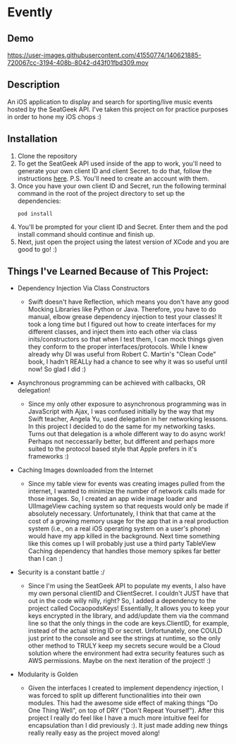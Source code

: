 # Evently

## Demo
https://user-images.githubusercontent.com/41550774/140621885-720067cc-3194-408b-8042-d43f01fbd309.mov

## Description
An iOS  application to display and search for sporting/live music events hosted by the SeatGeek API. 
I've taken this project on for practice purposes in order to hone my iOS chops :)
## Installation
1. Clone the repository
2. To get the SeatGeek API used inside of the app to work, you'll need to generate your own 
   client ID and client Secret. to do that, follow the instructions 
   [here](https://seatgeek.com/?next=%2Faccount%2Fdevelop#login). 
   P.S. You'll need to create an account with them. 
3. Once you have your own client ID and Secret, run the following terminal command 
   in the root of the project directory to set up the dependencies:
   ```
   pod install
   ```
4. You'll be prompted for your client ID and Secret. Enter them and the pod install command 
   should continue and finish up.
6. Next, just open the project using the latest version of XCode and you are good to go! :)


## Things I've Learned Because of This Project:

- Dependency Injection Via Class Constructors
	- Swift doesn't have Reflection, which means you don't have any good Mocking Libraries like Python or Java.
	  Therefore, you have to do manual, elbow grease dependency injection to test your classes! 
	  It took a long time but I figured out how to create interfaces for my different classes, and inject them
	  into each other via class inits/constructors so that when I test them, I can mock things given they conform
          to the proper interfaces/protocols. While I knew already why DI was useful from Robert C. Martin's "Clean
          Code" book, I hadn't REALLy had a chance to see why it was so useful until now! So glad I did :) 

- Asynchronous programming can be achieved with callbacks, OR delegation!
	- Since my only other exposure to asynchronous programming was in JavaScript with Ajax, I was confused initially by
	  the way that my Swift teacher, Angela Yu, used delegation in her networking lessons. In this project I decided to
	  do the same for my networking tasks. Turns out that delegation is a whole different way to do async work! Perhaps
          not neccessarily better, but different and perhaps more suited to the protocol based style that Apple prefers in it's
	  frameworks :)
	  
- Caching Images downloaded from the Internet
	- Since my table view for events was creating images pulled from the internet, I wanted to minimize the number of network
	  calls made for those images. So, I created an app wide image loader and UIImageView caching system so that requests would
	  only be made if absolutely necessary. Unfortunately, I think that that came at the cost of a growing memory usage for the app
	  that in a real production system (i.e., on a real iOS operating system on a user's phone) would have my app killed in the background. 
	  Next time something like this comes up I will probably just use a third party TableView Caching dependency that handles those 
	  memory spikes far better than I can :)

- Security is a constant battle :/
	- Since I'm using the SeatGeek API to populate my events, I also have my own personal clientID and ClientSecret. I couldn't
	  JUST have that out in the code willy nilly, right? So, I added a dependency to the project called CocaopodsKeys! Essentially,
          It allows you to keep your keys encrypted in the library, and add/update them via the command line so that the only things
          in the code are keys.ClientID, for example, instead of the actual string ID or secret. Unfortunately, one COULD just print
          to the console and see the strings at runtime, so the only other method to TRULY keep my secrets secure would be a Cloud
          solution where the environment had extra security features such as AWS permissions. Maybe on the next iteration of the
          project! :)
	  
- Modularity is Golden
	- Given the interfaces I created to implement dependency injection, I was forced to split up different functionalities into their own
	  modules. This had the awesome side effect of making things "Do One Thing Well", on top of DRY ("Don't Repeat Yourself"). After this
	  project I really do feel like I have a much more intuitive feel for encapsulation than I did previously :). It just made adding new
	  things really really easy as the project moved along!

